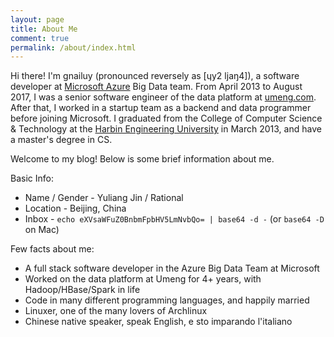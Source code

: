 ```yaml
---
layout: page
title: About Me
comment: true
permalink: /about/index.html
---
```


Hi there! I'm gnailuy (pronounced reversely as [ɥy2 ljaŋ4]), a software developer at [Microsoft Azure][azure] Big Data team.
From April 2013 to August 2017, I was a senior software engineer of the data platform at [umeng.com][umeng].
After that, I worked in a startup team as a backend and data programmer before joining Microsoft.
I graduated from the College of Computer Science & Technology at the [Harbin Engineering University][heu] in March 2013,
and have a master's degree in CS.

Welcome to my blog! Below is some brief information about me.

Basic Info:

* Name / Gender - Yuliang Jin / Rational
* Location - Beijing, China
* Inbox - `echo eXVsaWFuZ0BnbmFpbHV5LmNvbQo= | base64 -d -` (or `base64 -D` on Mac)

Few facts about me:

* A full stack software developer in the Azure Big Data Team at Microsoft
* Worked on the data platform at Umeng for 4+ years, with Hadoop/HBase/Spark in life
* Code in many different programming languages, and happily married
* Linuxer, one of the many lovers of Archlinux
* Chinese native speaker, speak English, e sto imparando l'italiano

[azure]:    https://azure.microsoft.com/en-us/
[umeng]:    http://www.umeng.com
[heu]:      http://english.hrbeu.edu.cn

